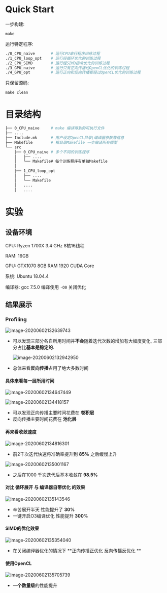 # Quick Start

一步构建:

```
make
```

运行特定程序:

```bash
./0_CPU_naive		# 运行CPU串行程序训练过程
./1_CPU_loop_opt	# 运行经循环优化的训练过程
./2_CPU_SIMD		# 运行经SIMD指令优化的训练过程
./3_GPU_naive		# 运行只有正向传播经OpenCL优化的训练过程
./4_GPU_opt			# 运行正向和反向传播都经过OpenCL优化的训练过程
```

只保留源码:

```
make clean
```

# 目录结构

```bash
├── 0_CPU_naive		# make 编译得到的可执行文件
├── ....   
├── Include.mk		# 用户设定OpenCL目录\编译器参数等信息
├── Makefile		# 根目录Makefile 一步编译所有模型
└── src
    ├── 0_CPU_naive	# 多个不同的训练程序
    │   ├── ....
    │   └── Makefile# 每个训练程序有单独Makefile
    │     
    ├── 1_CPU_loop_opt
    │   ├── ....
    │   └── Makefile
    │   ....  
    │   .... 
```

# 实验

## 设备环境

CPU:	Ryzen 1700X   3.4 GHz   8核16线程

RAM: 	16GB

GPU:	GTX1070    8GB RAM    1920 CUDA Core

系统:    Ubuntu 18.04.4

编译器:  gcc 7.5.0 编译使用 `-O0` 关闭优化

## 结果展示

### Profiling

![image-20200602132639743](README.assets/image-20200602132639743.png)



* 可以发现三部分各自所用时间并**不会**随着迭代次数的增加有大幅度变化, 三部分占比**基本是稳定的**.

  ![image-20200602132942950](README.assets/image-20200602132942950.png)

* 总体来看**反向传播**占用了绝大多数时间



#### 具体来看每一层所用时间

![image-20200602134647449](README.assets/image-20200602134647449.png)

![image-20200602134418157](README.assets/image-20200602134418157.png)

* 可以发现正向传播主要时间花费在 **卷积层**
* 反向传播主要时间花费在 **池化层**



#### 再来看收敛速度

![image-20200602134816301](README.assets/image-20200602134816301.png)

* 前2千次迭代快速将准确率提升到 **85%** 之后缓慢上升

![image-20200602135001167](README.assets/image-20200602135001167.png)

* 之后在1000 千次迭代后基本收敛在 **98.5%**



#### 对比 循环展开 与 编译器自带优化 的效果

![image-20200602135143546](README.assets/image-20200602135143546.png)

* 辛苦展开半天 性能提升了 **30%**
* 一键开启O3编译优化 性能提升 **300**%



#### SIMD的优化效果

![image-20200602135354040](README.assets/image-20200602135354040.png)

* 在关闭编译器优化的情况下 **正向传播正优化 反向传播反优化 **



#### 使用OpenCL

![image-20200602135705739](README.assets/image-20200602135705739.png)

* **一个数量级**的性能提升

